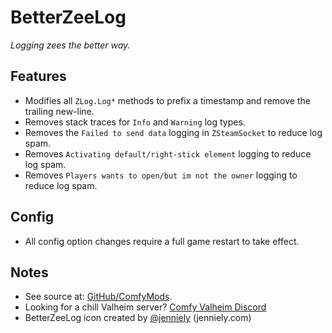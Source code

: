 # BetterZeeLog

*Logging zees the better way.*

## Features

  * Modifies all `ZLog.Log*` methods to prefix a timestamp and remove the trailing new-line.
  * Removes stack traces for `Info` and `Warning` log types.
  * Removes the `Failed to send data` logging in `ZSteamSocket` to reduce log spam.
  * Removes `Activating default/right-stick element` logging to reduce log spam.
  * Removes `Players wants to open/but im not the owner` logging to reduce log spam.

## Config

  * All config option changes require a full game restart to take effect.

## Notes

  * See source at: [GitHub/ComfyMods](https://github.com/redseiko/ComfyMods/tree/main/BetterZeeLog).
  * Looking for a chill Valheim server? [Comfy Valheim Discord](https://discord.gg/ameHJz5PFk)
  * BetterZeeLog icon created by [@jenniely](https://twitter.com/jenniely) (jenniely.com)
